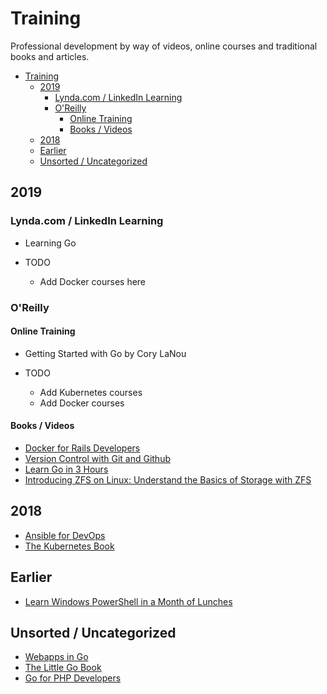 # Training

Professional development by way of videos, online courses and traditional
books and articles.

- [Training](#Training)
  - [2019](#2019)
    - [Lynda.com / LinkedIn Learning](#Lyndacom--LinkedIn-Learning)
    - [O'Reilly](#OReilly)
      - [Online Training](#Online-Training)
      - [Books / Videos](#Books--Videos)
  - [2018](#2018)
  - [Earlier](#Earlier)
  - [Unsorted / Uncategorized](#Unsorted--Uncategorized)

## 2019

### Lynda.com / LinkedIn Learning

- Learning Go

- TODO
  - Add Docker courses here

### O'Reilly

#### Online Training

- Getting Started with Go by Cory LaNou

- TODO
  - Add Kubernetes courses
  - Add Docker courses

#### Books / Videos

- [Docker for Rails Developers](https://learning.oreilly.com/api/v1/dashboard/continue/9781680506730)
- [Version Control with Git and Github](https://learning.oreilly.com/videos/-/9781634625326/continue)
- [Learn Go in 3 Hours](https://learning.oreilly.com/videos/learn-go-in/9781788992053)
- [Introducing ZFS on Linux: Understand the Basics of Storage with ZFS](https://learning.oreilly.com/library/view/introducing-zfs-on/9781484233061/)

## 2018

- [Ansible for DevOps](https://www.ansiblefordevops.com/)
- [The Kubernetes Book](https://leanpub.com/thekubernetesbook)

## Earlier

- [Learn Windows PowerShell in a Month of Lunches](https://www.manning.com/books/learn-windows-powershell-in-a-month-of-lunches)

## Unsorted / Uncategorized

- [Webapps in Go](https://leanpub.com/antitextbookGo)
- [The Little Go Book](https://www.openmymind.net/The-Little-Go-Book/)
- [Go for PHP Developers](https://leanpub.com/go-for-php-devs/)

